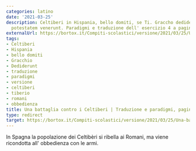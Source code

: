 ```yaml
---
categories: latino
date: '2021-03-25'
description: Celtiberi in Hispania, bello domiti, se Ti. Graccho dediderunt, in Romanorum
  potestatem venerunt. Paradigmi e traduzione dell' esercizio 4 a pagina 338.
externalUrl: https://bortox.it/Compiti-scolastici/versione/2021/03/25/Una-battaglia-contro-i-Celtiberi.html
tags:
- Celtiberi
- Hispania
- bello domiti
- Gracchio
- Dediderunt
- traduzione
- paradigmi
- versione
- celtiberi
- tiberio
- romani
- obbedienza
title: Una battaglia contro i Celtiberi | Traduzione e paradigmi, pagina 338 es. 4
type: redirect
target: https://bortox.it/Compiti-scolastici/versione/2021/03/25/Una-battaglia-contro-i-Celtiberi.html
---
```



In Spagna la popolazione dei Celtibèri si ribella ai Romani, ma viene ricondotta all' obbedienza con le armi.